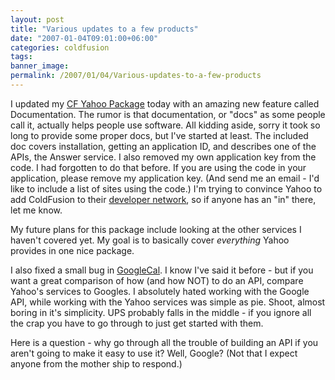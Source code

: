 ```yaml
---
layout: post
title: "Various updates to a few products"
date: "2007-01-04T09:01:00+06:00"
categories: coldfusion 
tags: 
banner_image: 
permalink: /2007/01/04/Various-updates-to-a-few-products
---
```


I updated my <a href="http://cfyahoo.riaforge.org">CF Yahoo Package</a> today with an amazing new feature called Documentation. The rumor is that documentation, or "docs" as some people call it, actually helps people use software. All kidding aside, sorry it took so long to provide some proper docs, but I've started at least. The included doc covers installation, getting an application ID, and describes one of the APIs, the Answer service. I also removed my own application key from the code. I had forgotten to do that before. If you are using the code in your application, please remove my application key. (And send me an email - I'd like to include a list of sites using the code.) I'm trying to convince Yahoo to add ColdFusion to their <a href="http://developer.yahoo.com/">developer network</a>, so if anyone has an "in" there, let me know. 

My future plans for this package include looking at the other services I haven't covered yet. My goal is to basically cover <i>everything</i> Yahoo provides in one nice package.

I also fixed a small bug in <a href="http://googlecal.riaforge.org/">GoogleCal</a>. I know I've said it before - but if you want a great comparison of how (and how NOT) to do an API, compare Yahoo's services to Googles. I absolutely hated working with the Google API, while working with the Yahoo services was simple as pie. Shoot, almost boring in it's simplicity. UPS probably falls in the middle - if you ignore all the crap you have to go through to just get started with them.

Here is a question - why go through all the trouble of building an API if you aren't going to make it easy to use it? Well, Google? (Not that I expect anyone from the mother ship to respond.)